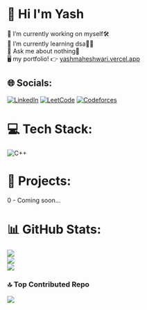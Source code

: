 # 💫 Hi I'm Yash
🔭 I’m currently working on myself🛠️<br>🌱 I’m currently learning dsa👷‍♂️<br>💬 Ask me about nothing🥱 <br>🖥️ my portfolio! 👉 [yashmaheshwari.vercel.app](https://yashmaheshwari.vercel.app/)


## 🌐 Socials:
[![LinkedIn](https://img.shields.io/badge/LinkedIn-%230077B5.svg?logo=linkedin&logoColor=white)](https://linkedin.com/in/https://www.linkedin.com/in/yash-maheshwari-903294214/) 
[![LeetCode](https://img.shields.io/badge/dynamic/json?style=for-the-badge&labelColor=black&color=%23ffa116&label=Solved&query=solvedOverTotal&url=https%3A%2F%2Fleetcode-badge.vercel.app%2Fapi%2Fusers%2Fyashmaheshwari0502&logo=leetcode&logoColor=yellow)](https://www.linkedin.com/in/yash-maheshwari-903294214/)
[![Codeforces](https://badges.joonhyung.xyz/codeforces/YashMaheshwari0502.svg)](https://codeforces.com/profile/YashMaheshwari0502)



# 💻 Tech Stack:
![C++](https://img.shields.io/badge/c++-%2300599C.svg?style=for-the-badge&logo=c%2B%2B&logoColor=white)

# 📂 Projects:
0 - Coming soon...

# 📊 GitHub Stats:
![](https://github-readme-stats.vercel.app/api?username=yashmaheshwari0502&theme=merko&hide_border=false&include_all_commits=false&count_private=false)<br/>
![](https://github-readme-streak-stats.herokuapp.com/?user=yashmaheshwari0502&theme=merko&hide_border=false)<br/>
![](https://github-readme-stats.vercel.app/api/top-langs/?username=yashmaheshwari0502&theme=merko&hide_border=false&include_all_commits=false&count_private=false&layout=compact)

### 🔝 Top Contributed Repo
![](https://github-contributor-stats.vercel.app/api?username=yashmaheshwari0502&limit=5&theme=dark&combine_all_yearly_contributions=true)



